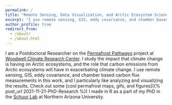 ```yaml
---
permalink: /
title: "Remote Sensing, Data Visualization, and Arctic Ecosystem Science"
excerpt: "I use remote sensing, GIS, eddy covariance, and chamber based carbon flux measurements to study Arctic ecosystems."
author_profile: true
redirect_from: 
  - /about/
  - /about.html
---
```


I am a Postdoctoral Researcher on the [Permafrost Pathways](https://permafrost.woodwellclimate.org/) project at [Woodwell Climate Research Center](https://www.woodwellclimate.org/). I study the impact that climate change is having on Arctic ecosystems, and the role that carbon emissions from Arctic ecosystems will have in exacerbating climate change. I use remote sensing, GIS, eddy covariance, and chamber based carbon flux measurements in this work, and I particularly like analyzing and visualizing the results. Check out some [cool permafrost maps, gifs, and figures]({% post_url 2021-11-21-PhD-Research %}) I made in R as a part of my PhD in the [Schuur Lab](https://www2.nau.edu/schuurlab-p/) at Northern Arizona University.
